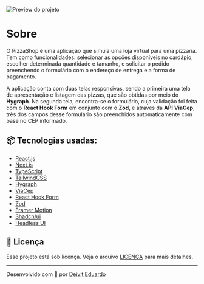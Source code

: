 ![Preview do projeto](https://i.imgur.com/T4BGETP.png)

# Sobre

O PizzaShop é uma aplicação que simula uma loja virtual para uma pizzaria. Tem como funcionalidades: selecionar as opções disponíveis no cardápio, escolher determinada quantidade e tamanho, e solicitar o pedido preenchendo o formulário com o endereço de entrega e a forma de pagamento.

A aplicação conta com duas telas responsivas, sendo a primeira uma tela de apresentação e listagem das pizzas, que são obtidas por meio do <strong>Hygraph</strong>. Na segunda tela, encontra-se o formulário, cuja validação foi feita com o <strong>React Hook Form</strong> em conjunto com o <strong>Zod</strong>, e através da <strong>API ViaCep</strong>, três dos campos desse formulário são preenchidos automaticamente com base no CEP informado.

## 📦 Tecnologias usadas:

- [React.js](https://react.dev/)
- [Next.js](https://nextjs.org/)
- [TypeScript](https://www.typescriptlang.org/)
- [TailwindCSS](https://tailwindcss.com/)
- [Hygraph](https://hygraph.com/)
- [ViaCep](https://viacep.com.br/)
- [React Hook Form](https://react-hook-form.com/)
- [Zod](https://zod.dev/)
- [Framer Motion](https://www.framer.com/motion/)
- [Shadcn/ui](https://ui.shadcn.com/)
- [Headless UI](https://headlessui.com/)

## 📄 Licença

Esse projeto está sob licença. Veja o arquivo [LICENÇA](LICENSE) para mais detalhes.

---

Desenvolvido com 💙 por [Deivit Eduardo](https://github.com/sampaiocode)
